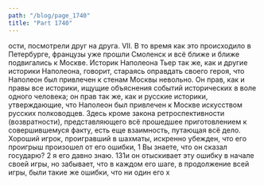 ```yaml
---
path: "/blog/page_1740"
title: "Part 1740"
---
```


ости, посмотрели друг на друга.
VII.
В то время как это происходило в Петербурге, французы уже прошли Смоленск и всё ближе и ближе подвигались к Москве. Историк Наполеона Тьер так же, как и другие историки Наполеона, говорит, стараясь оправдать своего героя, что Наполеон был привлечен к стенам Москвы невольно. Он прав, как и правы все историки, ищущие объяснения событий исторических в воле одного человека; он прав так же, как и русские историки, утверждающие, что Наполеон был привлечен к Москве искусством русских полководцев. Здесь кроме закона ретроспективности (возвратности), представляющего всё прошедшее приготовлением к совершившемуся факту, есть еще взаимность, путающая всё дело. Хороший игрок, проигравший в шахматы, искренно убежден, что его проигрыш произошел от его ошибки, 1 Вы знаете, что он сказал государю?
2 я его давно знаю.
131и он отыскивает эту ошибку в начале своей игры, но забывает, что в каждом его шаге, в продолжение всей игры, были такие же ошибки, что ни один его х
